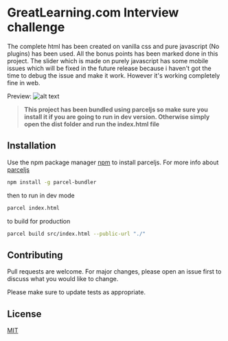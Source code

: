 # GreatLearning.com Interview challenge

The complete html has been created on vanilla css and pure javascript (No plugins) has been used. All the bonus points has been marked done in this project.
The slider which is made on purely javascript has some mobile issues which will be fixed in the future release because i haven't got the time to debug the issue and make it work.
However it's working completely fine in web.

Preview:
![alt text](https://i.ibb.co/2S4hfCz/download.png")

> **This project has been bundled using parceljs so make sure you install it if you are going to run in dev version.
> Otherwise simply open the dist folder and run the index.html file**

## Installation

Use the npm package manager [npm](https://nodejs.org/en/) to install parceljs.
For more info about [parceljs](https://parceljs.org/getting_started.html)

```bash
npm install -g parcel-bundler
```

then to run in dev mode

```bash
parcel index.html
```

to build for production

```bash
parcel build src/index.html --public-url "./"
```

## Contributing

Pull requests are welcome. For major changes, please open an issue first to discuss what you would like to change.

Please make sure to update tests as appropriate.

## License

[MIT](https://choosealicense.com/licenses/mit/)
